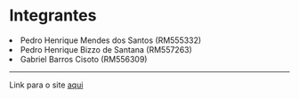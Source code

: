 <h1>Integrantes</h1>
<li>Pedro Henrique Mendes dos Santos (RM555332)</li>
<li>Pedro Henrique Bizzo de Santana (RM557263)</li>
<li>Gabriel Barros Cisoto (RM556309)</li>
<hr>
Link para o site <a href='https://pedrinhodps.github.io/AquaInsight/'>aqui</a>
